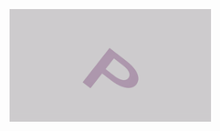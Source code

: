 <a align="center" href="https://www.linkedin.com/in/alex-king00/"><img src="https://github.com/gnikxela0328/gnikxela0328/blob/main/purplestack.gif" width="70%" height="70%" /></a>
